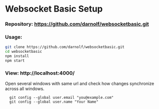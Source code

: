 # Websocket Basic Setup

### Repository: https://github.com/darnolf/websocketbasic.git

### Usage: 
```bash
git clone https://github.com/darnolf/websocketbasic.git
cd websocketbasic
npm install
npm start
```
### View: http://localhost:4000/

Open several windows with same url and check how changes synchronize across all windows.
```
  git config --global user.email "you@example.com"
  git config --global user.name "Your Name"
```


